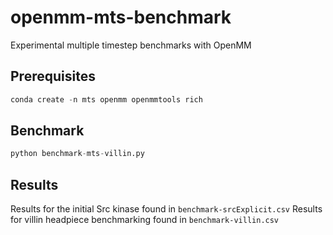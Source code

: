# openmm-mts-benchmark
Experimental multiple timestep benchmarks with OpenMM


## Prerequisites
```python
conda create -n mts openmm openmmtools rich
```

## Benchmark
```python
python benchmark-mts-villin.py
```

## Results
Results for the initial Src kinase found in `benchmark-srcExplicit.csv`
Results for villin headpiece benchmarking found in `benchmark-villin.csv`
